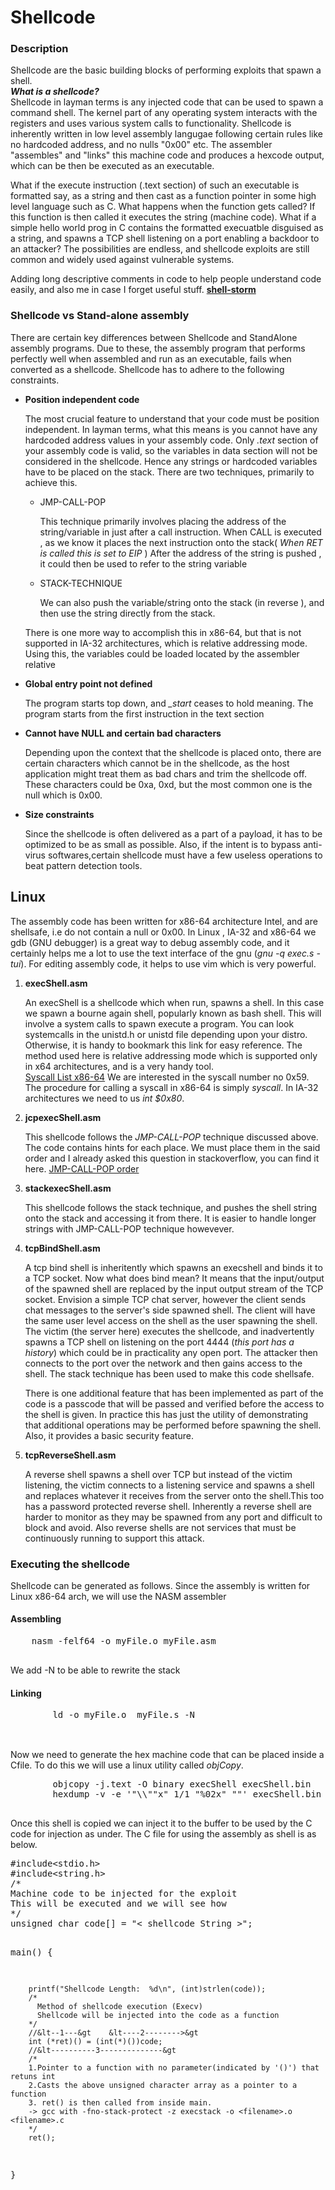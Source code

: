 # Shellcode
<h3>Description</h3>

<p>Shellcode are the basic building blocks of performing exploits that spawn a shell. </br>
<b>
<i>What is a shellcode?</i>
</b> </br>
Shellcode in layman terms is any injected code that can be used to spawn a command shell. The kernel part of any operating system interacts with the registers and uses various system calls to functionality. Shellcode is inherently written in low level assembly langugae following certain rules like no hardcoded address, and no nulls "0x00" etc. The assembler "assembles" and "links" this machine code and produces a hexcode output, which can be then be executed as an executable.

What if the execute instruction (.text section) of such an executable is formatted say, as a string and then cast as a function pointer in some high level language such as C. What happens when the function gets called? If this function is then called it executes the string (machine code). What if a simple hello world prog in C contains the formatted execuatble disguised as a string, and spawns a TCP shell listening on a port enabling a backdoor to an attacker? The possibilities are endless, and shellcode exploits are still common and widely used against vulnerable systems.

Adding long descriptive comments in code to help people understand code easily, and also me in case I forget useful stuff.
<b> <a href="http://shell-storm.org/shellcode/">shell-storm</a></b>

<b><link of upcoming blog></b>
</p>

<h3>Shellcode vs Stand-alone assembly</h3>
<p>
There are certain key differences between Shellcode and StandAlone assembly programs. Due to these, the assembly program that performs perfectly well when assembled and run as an executable, fails when converted as a shellcode. Shellcode has to adhere to the following constraints.
<ul>
	<li><b>Position independent code</b>
	<p>
	The most crucial feature to understand that your code must be position independent. In layman terms, what this means is you cannot have any hardcoded address values in your assembly code.
	Only <i>.text</i> section of your assembly code is valid, so the variables in data section will not be considered in the shellcode. Hence any strings or hardcoded variables have to be placed on the stack.
	There are two techniques, primarily to achieve this.
	<ul>
		  <li>
		  JMP-CALL-POP
		  </br>
		  <p>
		  This technique primarily involves placing the address of the string/variable in 
		  just after a call instruction. When CALL is executed , as we know it places the next instruction onto the stack( <i>When RET is called this is set to EIP </i>)
		  After the address of the string is pushed , it could then be used to refer to the string variable
		  </p>
		  </li>
		  <li>STACK-TECHNIQUE
		  <p>
		 	We can also push the variable/string onto the stack (in reverse ), and then use the string directly from the stack.
		  </p></li>
	</ul>
	There is one more way to accomplish this in x86-64, but that is not supported in IA-32 architectures,
	which is relative addressing mode. Using this, the variables could be loaded located by the assembler relative 

</p>
</li>
<li><b>Global entry point not defined</b>
 <p>
The program starts top down, and <i>_start</i> ceases to hold meaning. The program starts from the first instruction in the text section	
</p>
</li>
<li><b>Cannot have NULL and certain bad characters</b>
 <p>
Depending upon the context that the shellcode is placed onto, there are certain characters which cannot be in the shellcode, as the host application might treat them as bad chars and trim the shellcode off. These characters could be 0xa, 0xd, but the most common one is the null which is 0x00.
</p>
<li><b>Size constraints</b>
 <p>
Since the shellcode is often delivered as a part of a payload, it has to be optimized to be as small as possible. Also, if the intent is to bypass anti-virus softwares,certain shellcode must have a few useless operations to beat pattern detection tools.
</p>
</ul>
</p>
<h2>Linux </h2></p>
<p>The assembly code has been written for x86-64 architecture Intel, and are shellsafe, i.e do not contain a null or 0x00. In Linux , IA-32 and x86-64 we gdb (GNU debugger) is a great way to debug assembly code, and it certainly helps me a lot to use the text interface of the gnu (<i>gnu -q exec.s -tui</i>). For editing assembly code, it helps to use vim which is very powerful. 
</p>
<ol>
<li>
<b>execShell.asm</b>
<p> An execShell is a shellcode which when run, spawns a shell. In this case we spawn a bourne again shell, popularly known as 
bash shell. This will involve a system calls to spawn execute a program. You can look systemcalls in the unistd.h or unistd file depending upon your distro. Otherwise, it is handy to bookmark this link for easy reference. The method used here is relative addressing mode which is supported only in x64 architectures, and is a very handy tool. 
</br>
<a href = "http://blog.rchapman.org/posts/Linux_System_Call_Table_for_x86_64/">Syscall List x86-64</a>
We are interested in the syscall number no 0x59. The procedure for calling a syscall in x86-64 is simply <i>syscall</i>. In IA-32 architectures we need to us <i>int $0x80</i>.
</p>
</li>
<li>
	<b>jcpexecShell.asm</b>
<p> 
	This shellcode follows the <i>JMP-CALL-POP</i> technique discussed above. The code contains hints for each place. We must place them in the said order and I already asked this question in stackoverflow, you can find it here. <a href="https://stackoverflow.com/questions/47761584/avoiding-the-jmp-in-the-jmp-call-pop-technique-for-shellcode-nasm">JMP-CALL-POP order</a>
</p>
</li>
<li>
	<b>stackexecShell.asm</b>
	<p>
		This shellcode follows the stack technique, and pushes the shell string onto the stack and accessing it from there. It is easier to handle longer strings with JMP-CALL-POP technique howevever.
	</p>
</li>
<li>
	<b>
		tcpBindShell.asm
	</b>
	<p>
		A tcp bind shell is inheritently which spawns an execshell and binds it to a TCP socket.
		Now what does bind mean? It means that the input/output of the spawned shell are replaced by the 
		input output stream of the TCP socket. Envision a simple TCP chat server, however the client sends chat messages to the server's side spawned shell. The client will have the same user level access on the shell as the user spawning the shell. The victim (the server here)  executes the shellcode, and inadvertently spawns a TCP shell on listening on the port 4444 (<i>this port has a history</i>) which could be in practicality any open port. The attacker then connects to the port over the network and then gains access to the shell. The stack  technique has been used to make this code shellsafe. 
		<p>There is one additional feature that has been implemented as part of the code is a passcode
			that will be passed and verified before the access to the shell is given. In practice this has just the utility of demonstrating that additional operations may be performed before spawning the shell. Also, it provides a basic security feature. 
		</p>
	</p>
</li>
<li>
	<b>
		tcpReverseShell.asm
	</b>
	<p>
		A reverse shell spawns a shell over TCP but instead of the victim listening, the victim connects to a listening service and spawns a shell and replaces whatever it receives from the server onto the shell.This too has a password protected reverse shell. Inherently a reverse shell are harder to monitor as they may be spawned from any port and difficult to block and avoid. Also reverse shells are not services that must be continuously running to support this attack.
	</p>
</li>
</ol>
<h3>Executing the shellcode</h3>
<p>
	Shellcode can be generated as follows.
	Since the assembly is written for Linux x86-64 arch, we will use the NASM assembler
	<h4>Assembling</h4>
	<pre>
	nasm -felf64 -o myFile.o myFile.asm	
	</pre>
	We add -N to be able to rewrite the stack
	<h4>Linking</h4>
	<pre>
		ld -o myFile.o  myFile.s -N
	</pre>
	<br>
	Now we need to generate the hex machine code that can be placed inside a Cfile.
	To do this we will use a linux utility called <i>objCopy</i>.
	<pre>
		objcopy -j.text -O binary execShell execShell.bin
		hexdump -v -e '"\\""x" 1/1 "%02x" ""' execShell.bin	
	</pre>
	Once this shell is copied we can inject it to the buffer to be used by the C code  for injection as under. The C file for using the assembly as shell is as below.
	<pre>
#include&ltstdio.h&gt
#include&ltstring.h&gt
/*
Machine code to be injected for the exploit 
This will be executed and we will see how
*/
unsigned char code[] = "&lt shellcode String &gt";


main()
{

        printf("Shellcode Length:  %d\n", (int)strlen(code));
        /*
          Method of shellcode execution (Execv)
          Shellcode will be injected into the code as a function
        */
        //&lt--1---&gt    &lt----2-------->&gt
        int (*ret)() = (int(*)())code;
        //&lt----------3--------------&gt
        /*
        1.Pointer to a function with no parameter(indicated by '()') that retuns int
        2.Casts the above unsigned character array as a pointer to a function
        3. ret() is then called from inside main.
        -> gcc with -fno-stack-protect -z execstack -o <filename>.o <filename>.c
        */
        ret();

}
	</pre>
</p>
